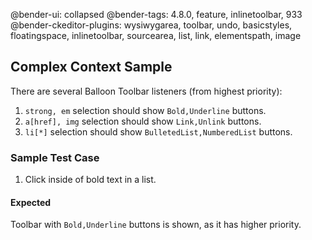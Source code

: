 @bender-ui: collapsed
@bender-tags: 4.8.0, feature, inlinetoolbar, 933
@bender-ckeditor-plugins: wysiwygarea, toolbar, undo, basicstyles, floatingspace, inlinetoolbar, sourcearea, list, link, elementspath, image

## Complex Context Sample

There are several Balloon Toolbar listeners (from highest priority):

1. `strong, em` selection should show `Bold,Underline` buttons.
1. `a[href], img` selection should show `Link,Unlink` buttons.
1. `li[*]` selection should show `BulletedList,NumberedList` buttons.

### Sample Test Case

1. Click inside of bold text in a list.

#### Expected

Toolbar with `Bold,Underline` buttons is shown, as it has higher priority.